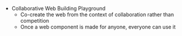 - Collaborative Web Building Playground
	- Co-create the web from the context of collaboration rather than competition
	- Once a web component is made for anyone, everyone can use it